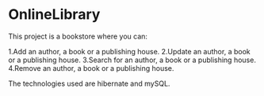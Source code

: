 # OnlineLibrary

This project is a bookstore where you can:

  1.Add an author, a book or a publishing house. 
  2.Update an author, a book or a publishing house. 
  3.Search for an author, a book or a publishing house.  
  4.Remove an author, a book or a publishing house.

The technologies used are hibernate and mySQL.
